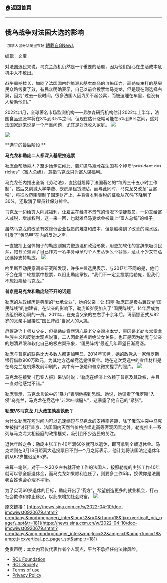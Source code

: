 ###  [:house:返回首頁](https://github.com/ourhimalayas/txt)
---


## 俄乌战争对法国大选的影响
` 加拿大温哥华英里农场` [轉載自GNews](https://gnews.org/zh-hans/2319545/)

编辑：文宝

对法国选民来说，乌克兰危机仍然是一个重要的话题，因为他们担心在生活成本危机中入不敷出。

战争周期拉长，加剧了法国国内的能源和基本商品的价格压力，而勒庞主打的基层民众路线奏了效，有民众明确表示，自己以前会投票给马克龙，但是现在则选择右翼，因为“过去一段时间，很多法国人因为买不起公寓，而被迫睡在车里，也没有人帮助他们。”

2022年1月，全球著名市场监测机构——尼尔森研究机构估计2022年上半年，法国食品通胀率将在3%到3.5%之间，但现在估计涨幅可能在5%到8%之间，这对法国家庭来说是一个严重问题，尤其是对低收入家庭。
![](https://n.sinaimg.cn/news/crawl/90/w550h340/20220409/3020-eb02add9741a0b3a69b7070615f984c5.png)

![](https://n.sinaimg.cn/news/crawl/86/w550h336/20220409/1727-a49d11f25996999fe672c7fdd5c775db.png)


**选举的最后阶段 **

**马克龙和勒庞二人都深入基层拉选票**

勒庞会帮助穷人？至少她承诺如此。要知道马克龙在法国有个绰号“président des riches”（富人总统），意指马克龙只为富人谋福利。

马克龙任内推出全新《劳动法》，直接就埋葬了法国著名的“每周三十五小时工作制”，然后又削减大学学费、砍房屋租赁津贴，而与此同时，马克龙又改革“巨富税”，将征收范围限制了固定财产上，并将资本利得税的征收从70%下降到了30%，还取消了雇员社保分摊金。

马克龙一边给穷人削减福利，让雇主在经济不景气的情况下便捷裁员，一边又给富人减税，增加权利，这一来一回，也就难怪马克龙会被戴上“富人总统”的帽子。

虽然马克龙的改革有效降低企业裁员的难度和成本，但是触碰到了改革的深水区，引发了“黄马甲”在内的反对之声。

一直被扣上强悍帽子的勒庞则努力塑造温和政治形象，用更加软化的言辞来吸引民众，她甚至强调了自己作为一名单身母亲的个人生活多么不容易，这让不少女性选民选择支持勒庞。
![](https://n.sinaimg.cn/news/crawl/129/w550h379/20220409/4f56-e9972494cbff3b0526a08c45ee7ad5e5.png)


哈里斯互动民意调查研究所发现，许多左翼选民表示，与2017年不同的是，他们不会在第二轮投票中投票，以阻止勒庞掌权。“我们不一定会投票给勒庞，但我们不想投票给马克龙。”

**普京是马克龙和勒庞绕不开的话题**

勒庞的从政经历是典型的“女承父业”，她的父亲：让·玛丽·勒庞正是极右翼政党“国民阵线”的创建者。在父亲的影响下，勒庞18岁便加入了“国民阵线”。14年后成为该组织政治局的一员。2011年，在充当父亲的左右手十余年后。玛丽娜正式从82岁的父亲手里接过“国民阵线”当家人的大旗。

尽管政治上师从父亲，但是勒庞竟然狠心将老父亲踢出本党，原因是老勒庞常常拿种族主义和反犹太观点说事，二人因此差点断绝父女关系。也正是因为勒庞与父亲的划清界限和软化自己的极右翼形象，“国民阵线”最近几年声望日渐高涨。

勒庞与普京的联系比大多数人都更加明显。2014年10月，她的政党从一家俄罗斯银行借款900万欧元，为其地方选举竞选提供资金。她在这次竞选中的宣传材料是在乌克兰危机爆发前印刷的，其中有一张她和普京微笑握手的照片。
![](https://n.sinaimg.cn/news/crawl/86/w550h336/20220409/878d-4a52d5ef4ac49e58848d041a6ff6eb7c.png)


马克龙在接受《巴黎人报》采访时说：“勒庞在经济上依赖于普京及其政权，并且一直对他感觉不错。”

勒庞表示，马克龙言论中的“暴力”表明他感到恐慌。她说，她谴责了俄罗斯“入侵”乌克兰，马克龙在竞选中“非常咄咄逼人”，这暴露了他自己的“紧张”。

**勒庞VS马克龙 几大政策孰高孰低？**

为什么勒庞在短时间内可以迅速缩短与马克龙的支持率差距，除了俄乌冲突中马克龙被指“讨好”普京、法国国内天然气价格持续走高等客观因素之外，勒庞推出一系列与马克龙大相径庭的政策框架，吸引到不少选民的关注。

退休年龄之争：勒庞主张工作40年满60岁就可以退休，即可拿到全额退休金。马克龙则在3月18日距离大选投票日不到一个月之际表示，他计划将该国法定退休年龄从62岁推迟至65岁。

来算一笔账，对于一名20岁左右就开始工作的法国人，按照勒庞的主张工作40年就可以领全额退休金，而马克龙如果顺利连任了，则要多工作5年，换做你是法国老百姓也会心理不平衡。

为了实现60岁退休的目标，勒庞开出了“药方”，希望创造更多的就业机会，打击社会欺诈和停止移民，以此来增加社会财富。
![](https://n.sinaimg.cn/news/crawl/68/w550h318/20220409/c002-a0ec88af30db5e439a7ae12924c457d5.png)


原文链接：[https://news.sina.com.cn/w/2022-04-10/doc-imcwiwst0920679.shtml?cre=tianyi&mod=pcpager\_inter&loc=32&r=0&rfunc=18&tj=cxvertical\_pc\_pager\_spt&tr=181](https://news.sina.com.cn/w/2022-04-10/doc-imcwiwst0920679.shtml?cre=tianyi&amp;mod=pcpager_inter&amp;loc=32&amp;r=0&amp;rfunc=18&amp;tj=cxvertical_pc_pager_spt&amp;tr=181)

 

免责声明：本文内容仅代表作者个人观点，平台不承担任何法律风险。

- [ROL Foundation](https://rolfoundation.org/)
- [ROL Society](https://rolsociety.org/)
- [Terms of use](https://gnews.org/terms-of-use-3/)
- [Privacy Policy](https://gnews.org/privacy-policy/)
